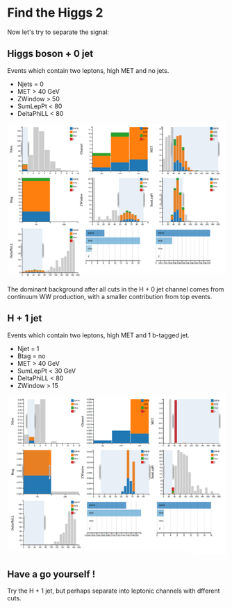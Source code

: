 # Find the Higgs 2

Now let's try to separate the signal:

## Higgs boson + 0 jet
Events which contain two leptons, high MET and no jets. 

* Njets = 0
* MET > 40 GeV
* ZWindow > 50
* SumLepPt < 80
* DeltaPhiLL < 80

![](pictures/HWW0jets.png)

The dominant background after all cuts in the
H + 0 jet channel comes from continuum WW
production, with a smaller contribution from top events.


## H + 1 jet

Events which contain two leptons, high MET and 1 b-tagged jet.

* Njet = 1
* Btag = no
* MET > 40 GeV
* SumLepPt < 30 GeV
* DeltaPhiLL < 80
* ZWindow > 15

![](pictures/HWW1jet.png)


## Have a go yourself !

Try the H + 1 jet, but perhaps separate into leptonic channels with dfferent cuts.


